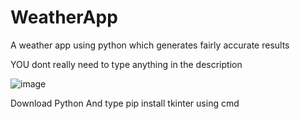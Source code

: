 # WeatherApp
A weather app using python which generates fairly accurate results


YOU dont really need to type anything in the description 

![image](https://user-images.githubusercontent.com/101955099/219602322-776c2daf-66c0-48a9-9110-ded0e4819617.png)


Download Python And type pip install tkinter using cmd
